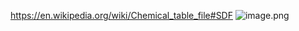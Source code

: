 
https://en.wikipedia.org/wiki/Chemical_table_file#SDF
![image.png](https://s2.loli.net/2025/08/15/Xh8K59tnaDpl4Zz.png)
